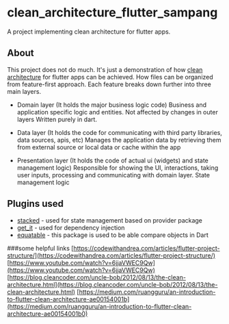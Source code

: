 # clean_architecture_flutter_sampang

A project implementing clean architecture for flutter apps.



## About

This project does not do much. 
It's just a demonstration of how [clean architecture](https://blog.cleancoder.com/uncle-bob/2012/08/13/the-clean-architecture.html) for flutter apps can be achieved.
How files can be organized from feature-first approach.
Each feature breaks down further into three main layers.


- Domain layer (It holds the major business logic code)
  Business and application specific logic and entities.
  Not affected by changes in outer layers
  Written purely in dart.

- Data layer (It holds the code for communicating with third party libraries, data sources, apis, etc)
  Manages the application data by retrieving them from external source or local data or cache within the app

- Presentation layer (It holds the code of actual ui (widgets) and state management logic)
  Responsible for showing the UI, interactions, taking user inputs, processing and communicating with domain layer.
  State management logic


## Plugins used

- [stacked](https://pub.dev/packages/stacked) - used for state management based on provider package
- [get_it](https://pub.dev/packages/get_it) - used for dependency injection
- [equatable](https://pub.dev/packages/equatable) - this package is used to be able compare objects in Dart 



###some helpful links
[https://codewithandrea.com/articles/flutter-project-structure/](https://codewithandrea.com/articles/flutter-project-structure/)
[https://www.youtube.com/watch?v=6jjaVWEC9Qw](https://www.youtube.com/watch?v=6jjaVWEC9Qw)
[https://blog.cleancoder.com/uncle-bob/2012/08/13/the-clean-architecture.html](https://blog.cleancoder.com/uncle-bob/2012/08/13/the-clean-architecture.html)
[https://medium.com/ruangguru/an-introduction-to-flutter-clean-architecture-ae00154001b](https://medium.com/ruangguru/an-introduction-to-flutter-clean-architecture-ae00154001b0)


  


